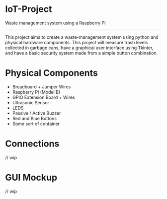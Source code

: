# IoT-Project
Waste management system using a Raspberry Pi
______________________________________________
This project aims to create a waste-management system using python and physical hardware components. This project will measure trash levels collected in garbage cans, have a graphical user interface using Tkinter, and have a basic security system made from a simple button combination.


# Physical Components
- Breadboard + Jumper Wires
- Raspberry Pi (Model B)
- GPIO Extension Board + Wires
- Ultrasonic Sensor
- LEDS
- Passive / Active Buzzer
- Red and Blue Buttons
- Some sort of container

# Connections 
// wip

# GUI Mockup
// wip
